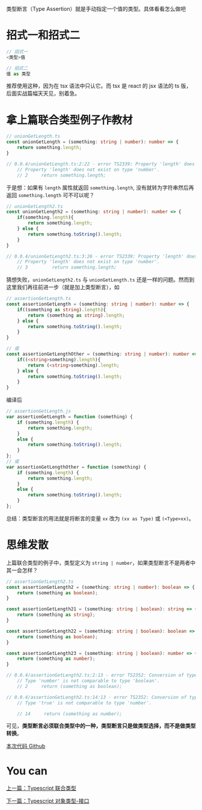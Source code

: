 类型断言（Type Assertion）就是手动指定一个值的类型。具体看看怎么做吧

# 招式一和招式二

```javascript
// 招式一
<类型>值

// 招式二
值 as 类型
```

推荐使用这种，因为在 tsx 语法中只认它。而 tsx 是 react 的 jsx 语法的 ts 版，后面实战篇幅天天见，别着急。

# 拿上篇联合类型例子作教材

```typescript
// unionGetLength.ts
const unionGetLength = (something: string | number): number => {
    return something.length;
}

// 0.0.4/unionGetLength.ts:2:22 - error TS2339: Property 'length' does not exist on type 'string | number'.
    // Property 'length' does not exist on type 'number'.
    // 2     return something.length;
```

于是想：如果有 `length` 属性就返回 `something.length`, 没有就转为字符串然后再返回 `something.length` 可不可以呢？

```typescript
// unionGetLength2.ts
const unionGetLength2 = (something: string | number): number => {
    if(something.length){
        return something.length;
    } else {
        return something.toString().length;
    }
}

// 0.0.4/unionGetLength2.ts:3:26 - error TS2339: Property 'length' does not exist on type 'string | number'.
    // Property 'length' does not exist on type 'number'.
    // 3         return something.length;
```

猜想失败，`unionGetLength2.ts` 与 `unionGetLength.ts` 还是一样的问题。然而到这里我们再往前进一步（就是加上类型断言），如


```typescript
// assertionGetLength.ts
const assertionGetLength = (something: string | number): number => {
    if((something as string).length){
        return (something as string).length;
    } else {
        return something.toString().length;
    }
}

// 或
const assertionGetLengthOther = (something: string | number): number => {
    if((<string>something).length){
        return (<string>something).length;
    } else {
        return something.toString().length;
    }
}
```

编译后

```javascript
// assertionGetLength.js
var assertionGetLength = function (something) {
    if (something.length) {
        return something.length;
    }
    else {
        return something.toString().length;
    }
};
// 或
var assertionGetLengthOther = function (something) {
    if (something.length) {
        return something.length;
    }
    else {
        return something.toString().length;
    }
};
```

总结：类型断言的用法就是将断言的变量 `xx` 改为 `(xx as Type)` 或 `(<Type>xx)`。


# 思维发散

上篇联合类型的例子中，类型定义为 `string | number`，如果类型断言不是两者中其一会怎样？

```typescript
// assertionGetLength2.ts
const assertionGetLength2 = (something: string | number): boolean => {
    return (something as boolean);
}

const assertionGetLength21 = (something: string | boolean): string => {
    return (something as string);
}

const assertionGetLength22 = (something: string | boolean): boolean => {
    return (something as boolean);
}

const assertionGetLength23 = (something: string | boolean): number => {
    return (something as number);
}

// 0.0.4/assertionGetLength2.ts:2:13 - error TS2352: Conversion of type 'string | number' to type 'boolean' may be a mistake because neither type sufficiently overlaps with the other. If this was intentional, convert the expression to 'unknown' first.
    // Type 'number' is not comparable to type 'boolean'.
    // 2     return (something as boolean);

// 0.0.4/assertionGetLength2.ts:14:13 - error TS2352: Conversion of type 'string | boolean' to type 'number' may be a mistake because neither type sufficiently overlaps with the other. If this was intentional, convert the expression to 'unknown' first.
    // Type 'true' is not comparable to type 'number'.

    // 14     return (something as number);    
```

可见，**类型断言必须联合类型中的一种，类型断言只是做类型选择，而不是做类型转换**。


[本次代码 Github](https://github.com/ruizhengyun/typescript-note/tree/feature_v0.0.4_20190622/notes/0.0.4)

# You can

[上一篇：Typescript 联合类型](./union.md)

[下一篇：Typescript 对象类型-接口](./object_interfaces.md)
